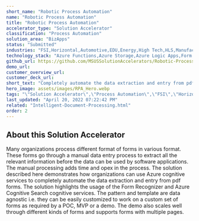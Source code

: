 ```yaml
---
short_name: "Robotic Process Automation"
name: "Robotic Process Automation"
title: "Robotic Process Automation"
accelerator_type: "Solution Accelerator"
classification: "Process Automation"
solution_area: "BizApps"
status: "Submitted"
industries: "FSI,Horizontal,Automotive,EDU,Energy,High Tech,HLS,Manufacturing,Media and Entertainment,Professional Services,Retail,SLG"
technology_stack: "Azure Functions,Azure Storage,Azure Logic Apps,Form Recognizer,Cognitive Services,Cognitive Search,Cosmos DB,Azure App Service"
github_url: https://github.com/MSUSSolutionAccelerators/Robotic-Process-Automation-Solution-Accelerator
demo_url: 
customer_overview_url: 
customer_deck_url: 
short_text: "Completely automate the data extraction and entry from pdf forms"
hero_image: assets/images/RPA_Hero.webp
tags: "\"Solution Accelerator\",\"Process Automation\",\"FSI\",\"Horizontal\",\"Automotive\",\"EDU\",\"Energy\",\"High Tech\",\"HLS\",\"Manufacturing\",\"Media and Entertainment\",\"Professional Services\",\"Retail\",\"SLG\",\"Azure Functions\",\"Azure Storage\",\"Azure Logic Apps\",\"Form Recognizer\",\"Cognitive Services\",\"Cognitive Search\",\"Cosmos DB\",\"Azure App Service\",\"BizApps\""
last_updated: "April 20, 2022 07:22:42 PM"
related: "Intelligent-Document-Processing.html"
order: 2
---
```

## About this Solution Accelerator

Many organizations process different format of forms in various format. These forms go through a manual data entry process to extract all the relevant information before the data can be used by software applications. The manual processing adds time and opex in the process. The solution described here demonstrates how organizations can use Azure cognitive services to completely automate the data extraction and entry from pdf forms. The solution highlights the usage of the Form Recognizer and Azure Cognitive Search cognitive services. The pattern and template are data agnostic i.e. they can be easily customized to work on a custom set of forms as required by a POC, MVP or a demo. The demo also scales well through different kinds of forms and supports forms with multiple pages.